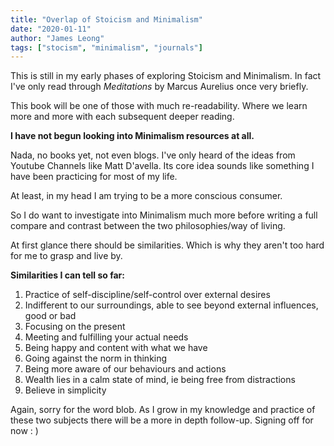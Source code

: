 ```yaml
---
title: "Overlap of Stoicism and Minimalism"
date: "2020-01-11"
author: "James Leong"
tags: ["stocism", "minimalism", "journals"]
---
```


This is still in my early phases of exploring Stoicism and Minimalism. In fact I've only read through _Meditations_ by Marcus Aurelius once very briefly.

This book will be one of those with much re-readability. Where we learn more and more with each subsequent deeper reading.

**I have not begun looking into Minimalism resources at all.**

Nada, no books yet, not even blogs. I've only heard of the ideas from Youtube Channels like Matt D'avella. Its core idea sounds like something I have been practicing for most of my life.

At least, in my head I am trying to be a more conscious consumer.

So I do want to investigate into Minimalism much more before writing a full compare and contrast between the two philosophies/way of living.

At first glance there should be similarities. Which is why they aren't too hard for me to grasp and live by.

**Similarities I can tell so far:**

1. Practice of self-discipline/self-control over external desires
2. Indifferent to our surroundings, able to see beyond external influences, good or bad
3. Focusing on the present
4. Meeting and fulfilling your actual needs
5. Being happy and content with what we have
6. Going against the norm in thinking
7. Being more aware of our behaviours and actions
8. Wealth lies in a calm state of mind, ie being free from distractions
9. Believe in simplicity

Again, sorry for the word blob. As I grow in my knowledge and practice of these two subjects there will be a more in depth follow-up. Signing off for now : )

